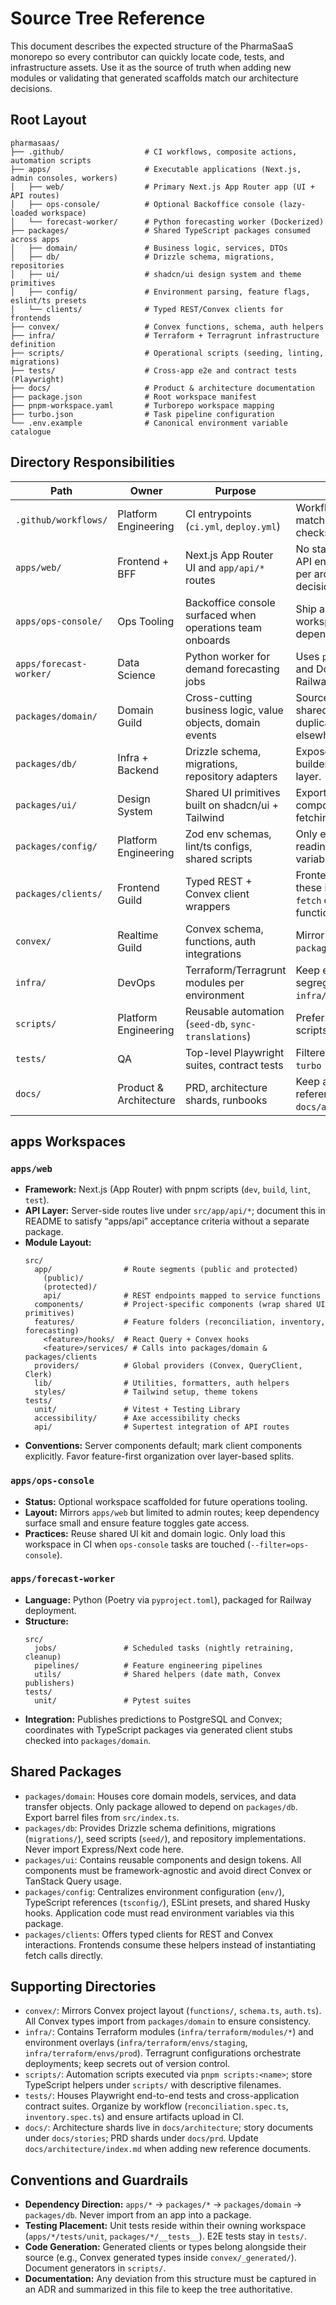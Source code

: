 # Source Tree Reference

This document describes the expected structure of the PharmaSaaS monorepo so every contributor can quickly locate code, tests, and infrastructure assets. Use it as the source of truth when adding new modules or validating that generated scaffolds match our architecture decisions.

## Root Layout

```plaintext
pharmasaas/
├── .github/                  # CI workflows, composite actions, automation scripts
├── apps/                     # Executable applications (Next.js, admin consoles, workers)
│   ├── web/                  # Primary Next.js App Router app (UI + API routes)
│   ├── ops-console/          # Optional Backoffice console (lazy-loaded workspace)
│   └── forecast-worker/      # Python forecasting worker (Dockerized)
├── packages/                 # Shared TypeScript packages consumed across apps
│   ├── domain/               # Business logic, services, DTOs
│   ├── db/                   # Drizzle schema, migrations, repositories
│   ├── ui/                   # shadcn/ui design system and theme primitives
│   ├── config/               # Environment parsing, feature flags, eslint/ts presets
│   └── clients/              # Typed REST/Convex clients for frontends
├── convex/                   # Convex functions, schema, auth helpers
├── infra/                    # Terraform + Terragrunt infrastructure definition
├── scripts/                  # Operational scripts (seeding, linting, migrations)
├── tests/                    # Cross-app e2e and contract tests (Playwright)
├── docs/                     # Product & architecture documentation
├── package.json              # Root workspace manifest
├── pnpm-workspace.yaml       # Turborepo workspace mapping
├── turbo.json                # Task pipeline configuration
└── .env.example              # Canonical environment variable catalogue
```

## Directory Responsibilities

| Path | Owner | Purpose | Key Notes |
| ---- | ----- | ------- | --------- |
| `.github/workflows/` | Platform Engineering | CI entrypoints (`ci.yml`, `deploy.yml`) | Workflow names must match protected branch checks. |
| `apps/web/` | Frontend + BFF | Next.js App Router UI and `app/api/*` routes | No standalone `apps/api`; API endpoints live here per architecture decision. |
| `apps/ops-console/` | Ops Tooling | Backoffice console surfaced when operations team onboards | Ship as dormant workspace; keep dependencies optional. |
| `apps/forecast-worker/` | Data Science | Python worker for demand forecasting jobs | Uses `pyproject.toml` and Dockerfile for Railway deploy. |
| `packages/domain/` | Domain Guild | Cross-cutting business logic, value objects, domain events | Source of truth for shared types—never duplicate DTOs elsewhere. |
| `packages/db/` | Infra + Backend | Drizzle schema, migrations, repository adapters | Exposes typed query builders to domain layer. |
| `packages/ui/` | Design System | Shared UI primitives built on shadcn/ui + Tailwind | Export-only components; no data fetching. |
| `packages/config/` | Platform Engineering | Zod env schemas, lint/ts configs, shared scripts | Only entrypoint for reading environment variables. |
| `packages/clients/` | Frontend Guild | Typed REST + Convex client wrappers | Frontend must call these instead of raw `fetch` or Convex functions. |
| `convex/` | Realtime Guild | Convex schema, functions, auth integrations | Mirror domain types via `packages/domain`. |
| `infra/` | DevOps | Terraform/Terragrunt modules per environment | Keep environment state segregated under `infra/terraform/envs/*`. |
| `scripts/` | Platform Engineering | Reusable automation (`seed-db`, `sync-translations`) | Prefer TypeScript scripts executed via `tsx`. |
| `tests/` | QA | Top-level Playwright suites, contract tests | Filtered in CI via `pnpm turbo run test:e2e`. |
| `docs/` | Product & Architecture | PRD, architecture shards, runbooks | Keep architecture references in `docs/architecture/*`. |

## apps Workspaces

### `apps/web`
- **Framework:** Next.js (App Router) with pnpm scripts (`dev`, `build`, `lint`, `test`).
- **API Layer:** Server-side routes live under `src/app/api/*`; document this in README to satisfy “apps/api” acceptance criteria without a separate package.
- **Module Layout:**
  ```plaintext
  src/
    app/                # Route segments (public and protected)
      (public)/
      (protected)/
      api/              # REST endpoints mapped to service functions
    components/         # Project-specific components (wrap shared UI primitives)
    features/           # Feature folders (reconciliation, inventory, forecasting)
      <feature>/hooks/  # React Query + Convex hooks
      <feature>/services/ # Calls into packages/domain & packages/clients
    providers/          # Global providers (Convex, QueryClient, Clerk)
    lib/                # Utilities, formatters, auth helpers
    styles/             # Tailwind setup, theme tokens
  tests/
    unit/               # Vitest + Testing Library
    accessibility/      # Axe accessibility checks
    api/                # Supertest integration of API routes
  ```
- **Conventions:** Server components default; mark client components explicitly. Favor feature-first organization over layer-based splits.

### `apps/ops-console`
- **Status:** Optional workspace scaffolded for future operations tooling.
- **Layout:** Mirrors `apps/web` but limited to admin routes; keep dependency surface small and ensure feature toggles gate access.
- **Practices:** Reuse shared UI kit and domain logic. Only load this workspace in CI when `ops-console` tasks are touched (`--filter=ops-console`).

### `apps/forecast-worker`
- **Language:** Python (Poetry via `pyproject.toml`), packaged for Railway deployment.
- **Structure:**
  ```plaintext
  src/
    jobs/               # Scheduled tasks (nightly retraining, cleanup)
    pipelines/          # Feature engineering pipelines
    utils/              # Shared helpers (date math, Convex publishers)
  tests/
    unit/               # Pytest suites
  ```
- **Integration:** Publishes predictions to PostgreSQL and Convex; coordinates with TypeScript packages via generated client stubs checked into `packages/domain`.

## Shared Packages

- `packages/domain`: Houses core domain models, services, and data transfer objects. Only package allowed to depend on `packages/db`. Export barrel files from `src/index.ts`.
- `packages/db`: Provides Drizzle schema definitions, migrations (`migrations/`), seed scripts (`seed/`), and repository implementations. Never import Express/Next code here.
- `packages/ui`: Contains reusable components and design tokens. All components must be framework-agnostic and avoid direct Convex or TanStack Query usage.
- `packages/config`: Centralizes environment configuration (`env/`), TypeScript references (`tsconfig/`), ESLint presets, and shared Husky hooks. Application code must read environment variables via this package.
- `packages/clients`: Offers typed clients for REST and Convex interactions. Frontends consume these helpers instead of instantiating fetch calls directly.

## Supporting Directories

- `convex/`: Mirrors Convex project layout (`functions/`, `schema.ts`, `auth.ts`). All Convex types import from `packages/domain` to ensure consistency.
- `infra/`: Contains Terraform modules (`infra/terraform/modules/*`) and environment overlays (`infra/terraform/envs/staging`, `infra/terraform/envs/prod`). Terragrunt configurations orchestrate deployments; keep secrets out of version control.
- `scripts/`: Automation scripts executed via `pnpm scripts:<name>`; store TypeScript helpers under `scripts/` with descriptive filenames.
- `tests/`: Houses Playwright end-to-end tests and cross-application contract suites. Organize by workflow (`reconciliation.spec.ts`, `inventory.spec.ts`) and ensure artifacts upload in CI.
- `docs/`: Architecture shards live in `docs/architecture`; story documents under `docs/stories`; PRD shards under `docs/prd`. Update `docs/architecture/index.md` when adding new reference documents.

## Conventions and Guardrails

- **Dependency Direction:** `apps/*` → `packages/*` → `packages/domain` → `packages/db`. Never import from an app into a package.
- **Testing Placement:** Unit tests reside within their owning workspace (`apps/*/tests/unit`, `packages/*/__tests__`). E2E tests stay in `tests/`.
- **Code Generation:** Generated clients or types belong alongside their source (e.g., Convex generated types inside `convex/_generated/`). Document generators in `scripts/`.
- **Documentation:** Any deviation from this structure must be captured in an ADR and summarized in this file to keep the tree authoritative.
